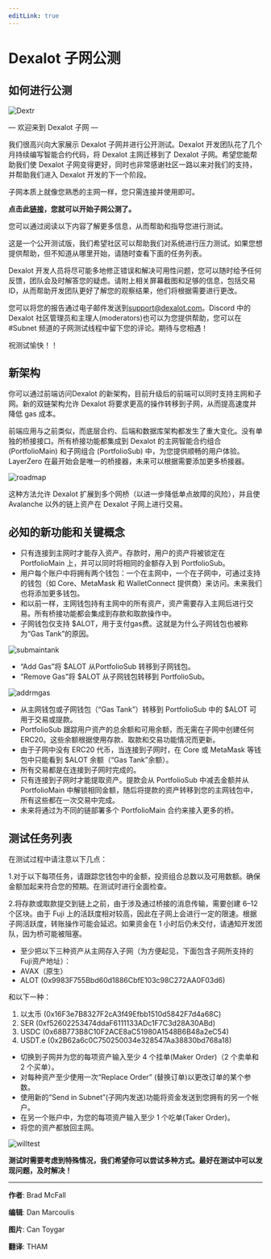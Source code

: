 ```yaml
---
editLink: true
---
```

# Dexalot 子网公测
## 如何进行公测

![Dextr](/images/howtotest/dextrcomp.png)

— 欢迎来到 Dexalot 子网 —

我们很高兴向大家展示 Dexalot 子网并进行公开测试。Dexalot 开发团队花了几个月持续编写智能合约代码，将 Dexalot 主网迁移到了 Dexalot 子网。希望您能帮助我们使 Dexalot 子网变得更好，同时也非常感谢社区一路以来对我们的支持，并帮助我们进入 Dexalot 开发的下一个阶段。

子网本质上就像您熟悉的主网一样，您只需连接并使用即可。

**点击此[链接](https://app.dexalot-test.com/trade)，您就可以开始子网公测了。**

您可以通过阅读以下内容了解更多信息，从而帮助和指导您进行测试。

<VidStack src="youtube/vRvaswPuMNg" />

这是一个公开测试版，我们希望社区可以帮助我们对系统进行压力测试。如果您想提供帮助，但不知道从哪里开始，请随时查看下面的任务列表。

Dexalot 开发人员将尽可能多地修正错误和解决可用性问题，您可以随时给予任何反馈，团队会及时解答您的疑虑。请附上相关屏幕截图和足够的信息，包括交易 ID，从而帮助开发团队更好了解您的观察结果，他们将根据需要进行更改。

您可以将您的报告通过电子邮件发送到[support@dexalot.com](support@dexalot.com)。Discord 中的 Dexalot 社区管理员和主理人(moderators)也可以为您提供帮助，您可以在#Subnet 频道的子网测试线程中留下您的评论。期待与您相遇！

祝测试愉快！！

## 新架构

你可以通过前端访问Dexalot 的新架构，目前升级后的前端可以同时支持主网和子网。新的双链架构允许 Dexalot 将要求更高的操作转移到子网，从而提高速度并降低 gas 成本。

前端应用与之前类似，而底层合约、后端和数据库架构都发生了重大变化。没有单独的桥接接口。所有桥接功能都集成到 Dexalot 的主网智能合约组合 (PortfolioMain) 和子网组合 (PortfolioSub) 中，为您提供顺畅的用户体验。LayerZero 在最开始会是唯一的桥接器，未来可以根据需要添加更多桥接器。

![roadmap](/images/howtotest/roadmp.png)

这种方法允许 Dexalot 扩展到多个网桥（以进一步降低单点故障的风险），并且使 Avalanche 以外的链上资产在 Dexalot 子网上进行交易。

## 必知的新功能和关键概念

* 只有连接到主网时才能存入资产。存款时，用户的资产将被锁定在 PortfolioMain 上，并可以同时将相同的金额存入到 PortfolioSub。
* 用户每个账户中将拥有两个钱包：一个在主网中，一个在子网中，可通过支持的钱包（如 Core、MetaMask 和 WalletConnect 提供商）来访问。未来我们也将添加更多钱包。
* 和以前一样，主网钱包持有主网中的所有资产，资产需要存入主网后进行交易。所有桥接功能都会集成到存款和取款操作中。
* 子网钱包仅支持 $ALOT，用于支付gas费。这就是为什么子网钱包也被称为“Gas Tank”的原因。

![submaintank](/images/howtotest/submaintank.png)

* “Add Gas”将 $ALOT 从PortfolioSub 转移到子网钱包。
* “Remove Gas”将 $ALOT 从子网钱包转移到 PortfolioSub。

![addrmgas](/images/howtotest/addrmgas.png)

* 从主网钱包或子网钱包（“Gas Tank”）转移到 PortfolioSub 中的 $ALOT 可用于交易或提款。
* PortfolioSub 跟踪用户资产的总余额和可用余额，而无需在子网中创建任何 ERC20。这些余额根据使用存款、取款和交易功能情况而更新。
* 由于子网中没有 ERC20 代币，当连接到子网时，在 Core 或 MetaMask 等钱包中只能看到 $ALOT 余额（“Gas Tank”余额）。
* 所有交易都是在连接到子网时完成的。
* 只有连接到子网时才能提取资产。提款会从 PortfolioSub 中减去金额并从 PortfolioMain 中解锁相同金额，随后将提款的资产转移到您的主网钱包中，所有这些都在一次交易中完成。
* 未来将通过为不同的链部署多个 PortfolioMain 合约来接入更多的桥。

## 测试任务列表

在测试过程中请注意以下几点：

1.对于以下每项任务，请跟踪您钱包中的金额，投资组合总数以及可用数额。确保金额加起来符合您的预期。在测试时进行全面检查。

2.将存款或取款提交到链上之前，由于涉及通过桥接的消息传输，需要创建 6–12 个区块。由于 Fuji 上的活跃度相对较高，因此在子网上会进行一定的限速。根据子网活跃度，转账操作可能会延迟。如果资金在 1 小时后仍未交付，请通知开发团队，因为桥可能被阻塞。

* 至少把以下三种资产从主网存入子网（为方便起见，下面包含子网所支持的Fuji资产地址）：
* AVAX（原生）
* ALOT (0x9983F755Bbd60d1886CbfE103c98C272AA0F03d6)

和以下一种：

1. 以太币 (0x16F3e7B8327F2cA3f49Efbb1510d5842F7d4a68C)
2. SER (0xf52602253474ddaF6111133ADc1F7C3d28A30ABd)
3. USDC (0x68B773B8C10F2ACE8aC51980A1548B6B48a2eC54)
4. USDT.e (0x2B62a6c0C750250034e328547Aa38830bd768a18)
* 切换到子网并为您的每项资产输入至少 4 个挂单(Maker Order)（2 个卖单和 2 个买单）。
* 对每种资产至少使用一次“Replace Order” (替换订单)以更改订单的某个参数。
* 使用新的“Send in Subnet”(子网内发送)功能将资金发送到您拥有的另一个帐户。
* 在另一个账户中，为您的每项资产输入至少 1 个吃单(Taker Order)。
* 将您的资产都放回主网。

![willtest](/images/howtotest/dextrbarttest.png)

**测试时需要考虑到特殊情况，我们希望你可以尝试多种方式。最好在测试中可以发现问题，及时解决！**

---

**作者**: Brad McFall

**编辑**: Dan Marcoulis

**图片**: Can Toygar

**翻译**: THAM
